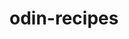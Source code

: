 # odin-recipes

<!-- At the end of this project, write a brief intro describing this project and the skills used upon completion -->
